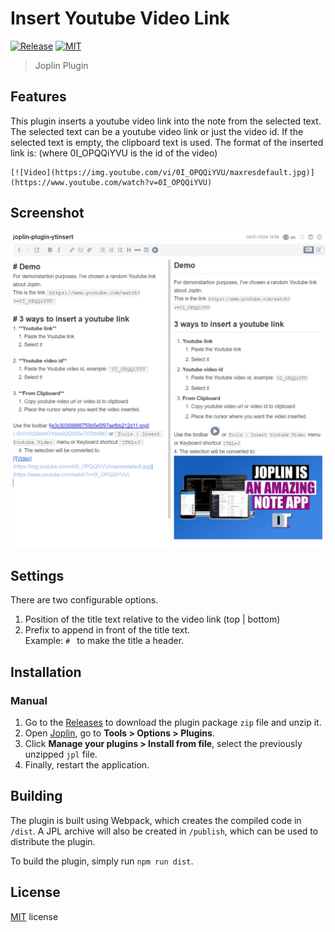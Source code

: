 # Insert Youtube Video Link

[![Release](https://img.shields.io/github/v/release/badabing2005/joplin-plugin-ytinsert?style=flat-square)](https://github.com/badabing2005/joplin-plugin-ytinsert/releases/latest) [![MIT](https://img.shields.io/github/license/badabing2005/joplin-plugin-ytinsert?style=flat-square)](/LICENSE)

> Joplin Plugin

## Features

This plugin inserts a youtube video link into the note from the selected text.
The selected text can be a youtube video link or just the video id.
If the selected text is empty, the clipboard text is used.
The format of the inserted link is: (where 0I_OPQQiYVU is the id of the video)

```text
[![Video](https://img.youtube.com/vi/0I_OPQQiYVU/maxresdefault.jpg)](https://www.youtube.com/watch?v=0I_OPQQiYVU)
```

## Screenshot

![Screenshot](/screenshot.png)

## Settings

There are two configurable options.
1. Position of the title text relative to the video link (top | bottom)
2. Prefix to append in front of the title text.<BR>
Example: `# ` to make the title a header.

## Installation

### Manual

1. Go to the [Releases](https://github.com/badabing2005/joplin-plugin-ytinsert/releases/latest) to download the plugin package `zip` file and unzip it.
2. Open [Joplin](https://joplinapp.org/), go to **Tools > Options > Plugins**.
3. Click **Manage your plugins > Install from file**, select the previously unzipped `jpl` file.
4. Finally, restart the application.

## Building

The plugin is built using Webpack, which creates the compiled code in `/dist`. A JPL archive will also be created in `/publish`, which can be used to distribute the plugin.

To build the plugin, simply run `npm run dist`.

## License

[MIT](./LICENSE) license
